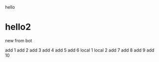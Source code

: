 hello

hello2
=======


new from bot

add 1
add 2
add 3
add 4
add 5
add 6
local 1
local 2
add 7
add 8
add 9
add 10
